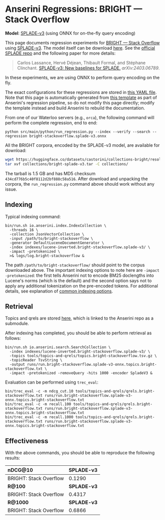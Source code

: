 # Anserini Regressions: BRIGHT &mdash; Stack Overflow

**Model**: [SPLADE-v3](https://arxiv.org/abs/2403.06789) (using ONNX for on-the-fly query encoding)

This page documents regression experiments for [BRIGHT &mdash; Stack Overflow](https://brightbenchmark.github.io/) using [SPLADE-v3](https://arxiv.org/abs/2403.06789).
The model itself can be download [here](https://huggingface.co/naver/splade-v3).
See the [official SPLADE repo](https://github.com/naver/splade) and the following paper for more details:

> Carlos Lassance, Hervé Déjean, Thibault Formal, and Stéphane Clinchant. [SPLADE-v3: New baselines for SPLADE.](https://arxiv.org/abs/2403.06789) _arXiv:2403.06789_.

In these experiments, we are using ONNX to perform query encoding on the fly.

The exact configurations for these regressions are stored in [this YAML file](../../src/main/resources/regression/bright-stackoverflow.splade-v3.onnx.yaml).
Note that this page is automatically generated from [this template](../../src/main/resources/docgen/templates/bright-stackoverflow.splade-v3.onnx.template) as part of Anserini's regression pipeline, so do not modify this page directly; modify the template instead and build Anserini to rebuild the documentation.

From one of our Waterloo servers (e.g., `orca`), the following command will perform the complete regression, end to end:

```
python src/main/python/run_regression.py --index --verify --search --regression bright-stackoverflow.splade-v3.onnx
```

All the BRIGHT corpora, encoded by the SPLADE-v3 model, are available for download:

```bash
wget https://huggingface.co/datasets/castorini/collections-bright/resolve/main/bright-splade-v3.tar -P collections/
tar xvf collections/bright-splade-v3.tar -C collections/
```

The tarball is 1.5 GB and has MD5 checksum `434cd776b5c40f8112d2bf888c58a516`.
After download and unpacking the corpora, the `run_regression.py` command above should work without any issue.

## Indexing

Typical indexing command:

```
bin/run.sh io.anserini.index.IndexCollection \
  -threads 16 \
  -collection JsonVectorCollection \
  -input /path/to/bright-stackoverflow \
  -generator DefaultLuceneDocumentGenerator \
  -index indexes/lucene-inverted.bright-stackoverflow.splade-v3/ \
  -impact -pretokenized \
  >& logs/log.bright-stackoverflow &
```

The path `/path/to/bright-stackoverflow/` should point to the corpus downloaded above.
The important indexing options to note here are `-impact -pretokenized`: the first tells Anserini not to encode BM25 doclengths into Lucene's norms (which is the default) and the second option says not to apply any additional tokenization on the pre-encoded tokens.
For additional details, see explanation of [common indexing options](../../docs/common-indexing-options.md).

## Retrieval

Topics and qrels are stored [here](https://github.com/castorini/anserini-tools/tree/master/topics-and-qrels), which is linked to the Anserini repo as a submodule.

After indexing has completed, you should be able to perform retrieval as follows:

```
bin/run.sh io.anserini.search.SearchCollection \
  -index indexes/lucene-inverted.bright-stackoverflow.splade-v3/ \
  -topics tools/topics-and-qrels/topics.bright-stackoverflow.tsv.gz \
  -topicReader TsvString \
  -output runs/run.bright-stackoverflow.splade-v3-onnx.topics.bright-stackoverflow.txt \
  -impact -pretokenized -removeQuery -hits 1000 -encoder SpladeV3 &
```

Evaluation can be performed using `trec_eval`:

```
bin/trec_eval -c -m ndcg_cut.10 tools/topics-and-qrels/qrels.bright-stackoverflow.txt runs/run.bright-stackoverflow.splade-v3-onnx.topics.bright-stackoverflow.txt
bin/trec_eval -c -m recall.100 tools/topics-and-qrels/qrels.bright-stackoverflow.txt runs/run.bright-stackoverflow.splade-v3-onnx.topics.bright-stackoverflow.txt
bin/trec_eval -c -m recall.1000 tools/topics-and-qrels/qrels.bright-stackoverflow.txt runs/run.bright-stackoverflow.splade-v3-onnx.topics.bright-stackoverflow.txt
```

## Effectiveness

With the above commands, you should be able to reproduce the following results:

| **nDCG@10**                                                                                                  | **SPLADE-v3**|
|:-------------------------------------------------------------------------------------------------------------|--------------|
| BRIGHT: Stack Overflow                                                                                       | 0.1290       |
| **R@100**                                                                                                    | **SPLADE-v3**|
| BRIGHT: Stack Overflow                                                                                       | 0.4317       |
| **R@1000**                                                                                                   | **SPLADE-v3**|
| BRIGHT: Stack Overflow                                                                                       | 0.6866       |
